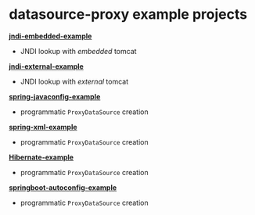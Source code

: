 # datasource-proxy example projects

[**jndi-embedded-example**](jndi-embedded-example/README.md)
- JNDI lookup with *embedded* tomcat

[**jndi-external-example**](jndi-external-example/README.md)
- JNDI lookup with *external* tomcat

[**spring-javaconfig-example**](dsp-spring-javaconfig-example/README.md)
- programmatic `ProxyDataSource` creation

[**spring-xml-example**](dsp-spring-xml-example/README.md)
- programmatic `ProxyDataSource` creation

[**Hibernate-example**](dsp-hibernate-example)
- programmatic `ProxyDataSource` creation

[**springboot-autoconfig-example**](dsp-springboot-autoconfig-example/README.md)
- programmatic `ProxyDataSource` creation